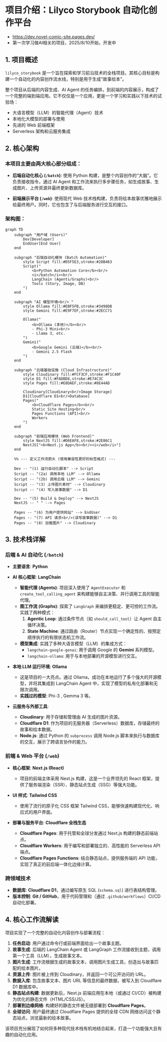 # 项目介绍：Lilyco Storybook 自动化创作平台 
- https://dev.novel-comic-site.pages.dev/
- 第一次学习做AI相关的项目，2025/8/10开始，开发中

## 1. 项目概述

`lilyco_storybook` 是一个旨在探索和学习前沿技术的全栈项目。其核心目标是构建一个自动化的内容创作流水线，特别是用于生成“故事绘本”。

整个项目从后端的内容生成、AI Agent 的任务编排，到前端的内容展示，构成了一个完整的端到端应用。它不仅仅是一个应用，更是一个学习和实践以下技术的试验场：
- 大语言模型（LLM）的智能代理（Agent）技术
- 本地化大模型的部署与使用
- 先进的 Web 前端框架
- Serverless 架构和云服务集成

## 2. 核心架构

### 本项目主要由两大核心部分组成：

- **后端自动化核心 (`/batch`)**: 使用 Python 构建，是整个内容创作的“大脑”。它负责接收指令，通过 AI Agent 和工作流来执行多步骤任务，如生成故事、生成图片、上传资源并最终更新数据库。

- **前端展示平台 (`/web`)**: 使用现代 Web 技术栈构建，负责将绘本故事优雅地展示给最终用户。同时，它也包含了与后端服务进行交互的接口。

### 架构图：


```mermaid
graph TD
    subgraph "用户域 (Users)"
        Dev[Developer]
        EndUser[End User]
    end

    subgraph "后端自动化模块 (Batch Automation)"
        style Script fill:#D5F5E3,stroke:#28B463
        Script("
            <b>Python Automation Core</b><br/>
            <i>/batch</i><br/>
            LangChain (Agents/Graphs)<br/>
            Tools (Story, Image, DB)
        ")
    end

    subgraph "AI 模型环境<br/> "
        style Ollama fill:#EBF5FB,stroke:#3498DB
        style Gemini fill:#E9F7EF,stroke:#2ECC71

        Ollama("
            <b>Ollama (本地)</b><br/>
            - Phi-3 Mini<br/>
            - Llama 3, etc.
        ")
        Gemini("
            <b>Google Gemini (云端)</b><br/>
            - Gemini 2.5 Flash
        ")
    end

    subgraph "云端基础设施 (Cloud Infrastructure)"
        style Cloudinary fill:#FCF3CF,stroke:#F1C40F
        style D1 fill:#FADBD8,stroke:#E74C3C
        style Pages fill:#E8DAEF,stroke:#8E44AD

        Cloudinary[Cloudinary<br/>Image Storage]
        D1[Cloudflare D1<br/>Database]
        Pages("
            <b>Cloudflare Pages</b><br/>
            Static Site Hosting<br/>
            Pages Functions (API)<br/>
            Workers
        ")
    end
    
    subgraph "前端应用模块 (Web Frontend)"
        style NextJS fill:#D6EAF8,stroke:#2E86C1
        NextJS["<b>Next.js App</b><br/><i>/web</i>"]
    end

    %% --- 定义工作流箭头 (使用兼容性更好的标签格式) ---

    Dev -- "(1) 运行自动化脚本" --> Script
    Script -- "(2a) 调用本地 LLM" --> Ollama
    Script -- "(2b) 调用云端 LLM" --> Gemini
    Script -- "(3) 上传图片素材" --> Cloudinary
    Script -- "(4) 写入故事数据" --> D1
    
    Dev -- "(5) Build & Deploy" --> NextJS
    NextJS -- " " --> Pages
    
    Pages -- "(6) 为用户提供网站" --> EndUser
    Pages -- "(7) API 请求<br/>(读写故事数据)" --> D1
    Pages -- "(8) 加载图片" --> Cloudinary
```

## 3. 技术栈详解

### 后端 & AI 自动化 (`/batch`)

- **主要语言**: **Python**

- **AI 核心框架**: **LangChain**
  - **智能代理 (Agents)**: 项目深入使用了 `AgentExecutor` 和 `create_tool_calling_agent` 来构建能够自主决策、并行调用工具的智能代理。
  - **图工作流 (Graphs)**: 探索了 `LangGraph` 来编排更稳定、更可控的工作流。实践了两种模式：
    1.  **Agentic Loop**: 通过条件节点（如 `should_call_tool`）让 Agent 自主循环决策。
    2.  **State Machine**: 通过路由（Router）节点实现一个确定性的、按预定顺序执行的有限状态机工作流。
  - **模型集成**: 实践了多种大语言模型（LLM）的集成方式：
    - `langchain-google-genai`: 用于调用 Google 的 **Gemini** 系列模型。
    - `langchain-ollama`: 用于与本地部署的开源模型进行交互。

- **本地 LLM 运行环境**: **Ollama**
  - 这是项目的一大亮点。通过 Ollama，成功在本地运行了多个强大的开源模型，并将其集成到 LangChain Agent 中，实现了模型的私有化部署和无限次调用。
  - **实践过的模型**: Phi-3 , Gemma 3 等。

- **云服务与外部工具**:
  - **Cloudinary**: 用于存储和管理由 AI 生成的图片资源。
  - **Cloudflare D1**: 作为项目的无服务器（Serverless）数据库，存储最终的故事和绘本数据。
  - **Node.js**: 通过 Python 的 `subprocess` 调用 Node.js 脚本来执行与数据库的交互，展示了跨语言协作的能力。

### 前端 & Web 平台 (`/web`)

- **核心框架**: **Next.js (React)**
  - 项目的前端主体采用 Next.js 构建，这是一个业界领先的 React 框架，提供了服务端渲染（SSR）、静态站点生成（SSG）等强大功能。

- **UI 样式**: **Tailwind CSS**
  - 使用了流行的原子化 CSS 框架 Tailwind CSS，能够快速构建现代化、响应式的用户界面。

- **部署与服务平台**: **Cloudflare 全栈生态**
  - **Cloudflare Pages**: 用于托管和全球分发通过 Next.js 构建的静态前端站点。
  - **Cloudflare Workers**: 用于编写和部署独立的、高性能的 Serverless API 端点。
  - **Cloudflare Pages Functions**: 结合静态站点，提供服务端的 API 功能，实现了真正的前后端一体化边缘计算。

### 跨领域技术

- **数据库**: **Cloudflare D1**，通过编写原生 SQL (`schema.sql`) 进行表结构管理。
- **版本控制**: **Git / GitHub**，用于代码管理和（通过 `.github/workflows`）CI/CD 自动化部署。

## 4. 核心工作流解读

项目实现了一个完整的自动化内容创作与部署流程：
1.  **任务启动**: 用户通过命令行或前端界面给出一个故事主题。
2.  **故事生成**: 后端的 LangChain Agent 或 LangGraph 工作流接收到主题，调用第一个工具（LLM），生成故事文本。
3.  **图片生成**: 工作流根据生成的故事文本，调用图片生成工具，创造出与故事匹配的绘本图片。
4.  **资源上传**: 图片被上传到 Cloudinary，并返回一个可公开访问的 URL。
5.  **数据入库**: 包含故事文本、图片 URL 等信息的最终数据，被写入到 Cloudflare D1 数据库中。
6.  **静态站点构建**: 数据更新后，Next.js 前端应用在本地（或通过 CI/CD）被构建为优化的静态文件（HTML/CSS/JS）。
7.  **部署到边缘网络**: 构建好的静态文件被无缝部署到 **Cloudflare Pages**。
8.  **全球访问**: 用户最终通过 Cloudflare Pages 提供的全球 CDN 网络访问这个静态站点，浏览最新的绘本故事。

该项目充分展现了如何将多种现代技术栈有机地结合起来，打造一个功能强大且有趣的自动化应用。
